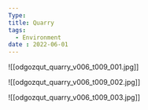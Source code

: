 ```yaml
---
Type: 
title: Quarry
tags:
  - Environment
date : 2022-06-01
---
```

![[odgozqut_quarry_v006_t009_001.jpg]]

![[odgozqut_quarry_v006_t009_002.jpg]]

![[odgozqut_quarry_v006_t009_003.jpg]]